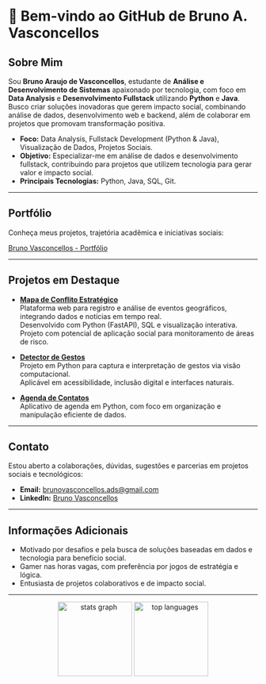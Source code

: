 # 👋 Bem-vindo ao GitHub de Bruno A. Vasconcellos

## Sobre Mim

Sou **Bruno Araujo de Vasconcellos**, estudante de **Análise e Desenvolvimento de Sistemas** apaixonado por tecnologia, com foco em **Data Analysis** e **Desenvolvimento Fullstack** utilizando **Python** e **Java**.  
Busco criar soluções inovadoras que gerem impacto social, combinando análise de dados, desenvolvimento web e backend, além de colaborar em projetos que promovam transformação positiva.

- **Foco:** Data Analysis, Fullstack Development (Python & Java), Visualização de Dados, Projetos Sociais.
- **Objetivo:** Especializar-me em análise de dados e desenvolvimento fullstack, contribuindo para projetos que utilizem tecnologia para gerar valor e impacto social.
- **Principais Tecnologias:** Python, Java, SQL, Git.

---

## Portfólio

Conheça meus projetos, trajetória acadêmica e iniciativas sociais:

[Bruno Vasconcellos - Portfólio](https://bruno-portifolio-phi.vercel.app/)

---

## Projetos em Destaque

- **[Mapa de Conflito Estratégico](https://github.com/BrunoAV1/mapa-conflitos)**  
  Plataforma web para registro e análise de eventos geográficos, integrando dados e notícias em tempo real.  
  Desenvolvido com Python (FastAPI), SQL e visualização interativa.  
  Projeto com potencial de aplicação social para monitoramento de áreas de risco.

- **[Detector de Gestos](https://github.com/BrunoAV1/Detector-de-Gestos)**  
  Projeto em Python para captura e interpretação de gestos via visão computacional.  
  Aplicável em acessibilidade, inclusão digital e interfaces naturais.

- **[Agenda de Contatos](https://github.com/BrunoAV1/Agenda-de-Contatos)**  
  Aplicativo de agenda em Python, com foco em organização e manipulação eficiente de dados.

---

## Contato

Estou aberto a colaborações, dúvidas, sugestões e parcerias em projetos sociais e tecnológicos:

- **Email:** [brunovasconcellos.ads@gmail.com](mailto:brunovasconcellos.ads@gmail.com)
- **LinkedIn:** [Bruno Vasconcellos](https://www.linkedin.com/in/bruno-vasconcellos-360070351)

---

## Informações Adicionais

- Motivado por desafios e pela busca de soluções baseadas em dados e tecnologia para benefício social.
- Gamer nas horas vagas, com preferência por jogos de estratégia e lógica.
- Entusiasta de projetos colaborativos e de impacto social.

---

<div align="center">
  <img src="https://github-readme-stats.vercel.app/api?username=BrunoAV1&show_icons=true&theme=ocean_dark" height="150" alt="stats graph" />
  <img src="https://github-readme-stats.vercel.app/api/top-langs?username=BrunoAV1&layout=compact&langs_count=5&theme=ocean_dark" height="150" alt="top languages" />
</div>
